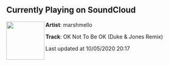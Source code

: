 ## Currently Playing on SoundCloud

[<img align="left" width="100" src="https://i1.sndcdn.com/artworks-z1aMEtmUzZve-0-t50x50.jpg">](https://soundcloud.com/marshmellomusic/ok-not-to-be-ok-duke-jones?in=dukeandjones/sets/ok-not-to-be-ok-duke-jones)

**Artist**: marshmello 

**Track**: OK Not To Be OK (Duke & Jones Remix)

Last updated at 10/05/2020 20:17
